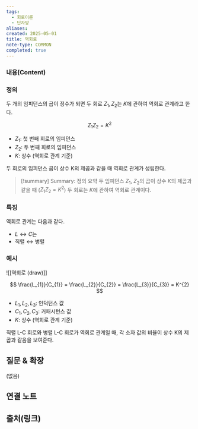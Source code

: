 ```yaml
---
tags:
  - 회로이론
  - 단자망
aliases:
created: 2025-05-01
title: 역회로
note-type: COMMON
completed: true
---
```


### 내용(Content)

### 정의

두 개의 임피던스의 곱이 정수가 되면 두 회로 $Z_{1}, Z_{2}$는 $K$에 관하여 역회로 관계라고 한다.

$$
Z_{1}Z_{2} = K^{2}
$$
- $Z_{1}$: 첫 번째 회로의 임피던스
- $Z_{2}$: 두 번째 회로의 임피던스
- $K$: 상수 (역회로 관계 기준)

두 회로의 임피던스 곱이 상수 K의 제곱과 같을 때 역회로 관계가 성립한다.

>[!summary] Summary: 정의 요약
>두 임피던스 $Z_1$, $Z_2$의 곱이 상수 $K$의 제곱과 같을 때 ($Z_1 Z_2 = K^2$) 두 회로는 $K$에 관하여 역회로 관계이다.

### 특징

역회로 관계는 다음과 같다.
- $L \leftrightarrow C$는
- $\text{직렬} \leftrightarrow \text{병렬}$

### 예시

![[역회로 (draw)]]

$$
\frac{L_{1}}{C_{1}} = \frac{L_{2}}{C_{2}} = \frac{L_{3}}{C_{3}} = K^{2}
$$
- $L_{1}, L_{2}, L_{3}$: 인덕턴스 값
- $C_{1}, C_{2}, C_{3}$: 커패시턴스 값
- $K$: 상수 (역회로 관계 기준)

직렬 L-C 회로와 병렬 L-C 회로가 역회로 관계일 때, 각 소자 값의 비율이 상수 K의 제곱과 같음을 보여준다.


## 질문 & 확장

(없음)

## 연결 노트

## 출처(링크)
